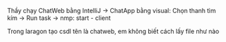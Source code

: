 Thầy chạy ChatWeb bằng IntelliJ -> ChatApp bằng visual: Chọn thanh tìm kím -> Run task -> nmp: start - client

Trong laragon tạo csdl tên là chatweb, em không biết cách lấy file như nào

